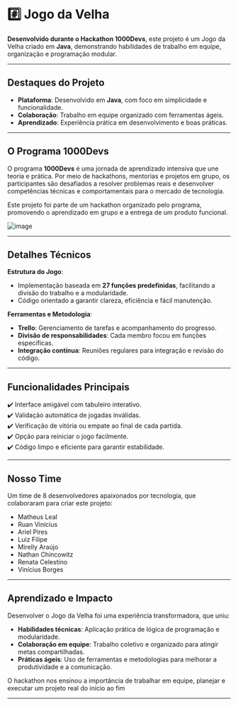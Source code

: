 # #️⃣ **Jogo da Velha**  

**Desenvolvido durante o Hackathon 1000Devs**, este projeto é um Jogo da Velha criado em **Java**, demonstrando habilidades de trabalho em equipe, organização e programação modular.  

---

## **Destaques do Projeto**  

- **Plataforma**: Desenvolvido em **Java**, com foco em simplicidade e funcionalidade.  
- **Colaboração**: Trabalho em equipe organizado com ferramentas ágeis.  
- **Aprendizado**: Experiência prática em desenvolvimento e boas práticas.  

---

## **O Programa 1000Devs**  

O programa **1000Devs** é uma jornada de aprendizado intensiva que une teoria e prática. Por meio de hackathons, mentorias e projetos em grupo, os participantes são desafiados a resolver problemas reais e desenvolver competências técnicas e comportamentais para o mercado de tecnologia.  

Este projeto foi parte de um hackathon organizado pelo programa, promovendo o aprendizado em grupo e a entrega de um produto funcional.  

![image](https://github.com/user-attachments/assets/0bca94c5-8564-414a-9679-ed367953aa39)


---

## **Detalhes Técnicos**  

**Estrutura do Jogo**:  
- Implementação baseada em **27 funções predefinidas**, facilitando a divisão do trabalho e a modularidade.  
- Código orientado a garantir clareza, eficiência e fácil manutenção.  

**Ferramentas e Metodologia**:  
- **Trello**: Gerenciamento de tarefas e acompanhamento do progresso.  
- **Divisão de responsabilidades**: Cada membro focou em funções específicas.  
- **Integração contínua**: Reuniões regulares para integração e revisão do código.  

---

## **Funcionalidades Principais**  

✔️ Interface amigável com tabuleiro interativo.  
✔️ Validação automática de jogadas inválidas.  
✔️ Verificação de vitória ou empate ao final de cada partida.  
✔️ Opção para reiniciar o jogo facilmente.  
✔️ Código limpo e eficiente para garantir estabilidade.  

---

## **Nosso Time**  

Um time de 8 desenvolvedores apaixonados por tecnologia, que colaboraram para criar este projeto:  

- Matheus Leal  
- Ruan Vinícius  
- Ariel Pires  
- Luiz Filipe  
- Mirelly Araújo  
- Nathan Chincowitz  
- Renata Celestino  
- Vinícius Borges  

---

## **Aprendizado e Impacto**  

Desenvolver o Jogo da Velha foi uma experiência transformadora, que uniu:  

- **Habilidades técnicas**: Aplicação prática de lógica de programação e modularidade.  
- **Colaboração em equipe**: Trabalho coletivo e organizado para atingir metas compartilhadas.  
- **Práticas ágeis**: Uso de ferramentas e metodologias para melhorar a produtividade e a comunicação.  

O hackathon nos ensinou a importância de trabalhar em equipe, planejar e executar um projeto real do início ao fim

--- 
